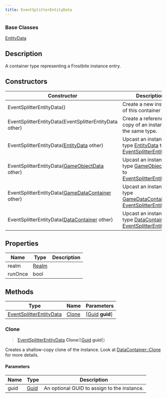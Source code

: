 ```yaml
---
title: EventSplitterEntityData
---
```

### Base Classes

[EntityData](EntityData)

## Description

A container type representing a Frostbite instance entry.

## Constructors

| Constructor                                                                        | Description                                                                                                                           |
| ---------------------------------------------------------------------------------- | ------------------------------------------------------------------------------------------------------------------------------------- |
| EventSplitterEntityData()                                                          | Create a new instance of this container type.                                                                                         |
| EventSplitterEntityData(EventSplitterEntityData other)                             | Create a reference copy of an instance of the same type.                                                                              |
| EventSplitterEntityData([EntityData](EntityData) other)                            | Upcast an instance of type [EntityData](EntityData) to [EventSplitterEntityData](EventSplitterEntityData).                            |
| EventSplitterEntityData([GameObjectData](GameObjectData) other)                    | Upcast an instance of type [GameObjectData](GameObjectData) to [EventSplitterEntityData](EventSplitterEntityData).                    |
| EventSplitterEntityData([GameDataContainer](GameDataContainer) other)              | Upcast an instance of type [GameDataContainer](GameDataContainer) to [EventSplitterEntityData](EventSplitterEntityData).              |
| EventSplitterEntityData([DataContainer](/vext/ref/shared/class/datacontainer) other) | Upcast an instance of type [DataContainer](/vext/ref/shared/class/datacontainer) to [EventSplitterEntityData](EventSplitterEntityData). |

## Properties

| Name    | Type           | Description |
| ------- | -------------- | ----------- |
| realm   | [Realm](Realm) |             |
| runOnce | bool           |             |

## Methods

| Type                                               | Name            | Parameters                                     |
| -------------------------------------------------- | --------------- | ---------------------------------------------- |
| [EventSplitterEntityData](EventSplitterEntityData) | [Clone](#clone) | \[[Guid](/vext/ref/shared/class/guid) **guid**\] |

### Clone

> [EventSplitterEntityData](EventSplitterEntityData) **Clone**(\[[Guid](/vext/ref/shared/class/guid) **guid**\])

Creates a shallow-copy clone of the instance. Look at [DataContainer::Clone](/vext/ref/shared/class/datacontainer#clone) for more details.

#### Parameters

| Name | Type         | Description                                 |
| ---- | ------------ | ------------------------------------------- |
| guid | [Guid](Guid) | An optional GUID to assign to the instance. |

